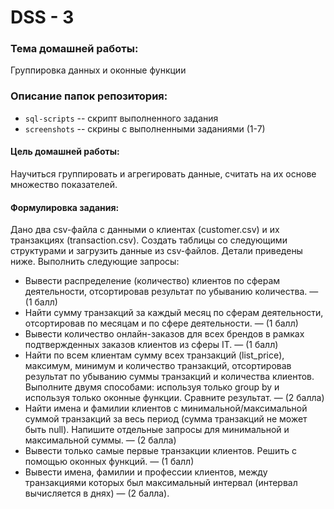 # DSS - 3

### Тема домашней работы:
Группировка данных и оконные функции

### Описание папок репозитория:
- ```sql-scripts``` -- скрипт выполненного задания
- ```screenshots``` -- скрины с выполненными заданиями (1-7)

#### Цель домашней работы:
Научиться группировать и агрегировать данные, считать на их основе множество показателей.

#### Формулировка задания:
Дано два csv-файла с данными о клиентах (customer.csv) и их транзакциях (transaction.csv). Создать таблицы со следующими структурами и загрузить данные из csv-файлов. Детали приведены ниже.
Выполнить следующие запросы:
- Вывести распределение (количество) клиентов по сферам деятельности, отсортировав результат по убыванию количества. — (1 балл)
- Найти сумму транзакций за каждый месяц по сферам деятельности, отсортировав по месяцам и по сфере деятельности. — (1 балл)
- Вывести количество онлайн-заказов для всех брендов в рамках подтвержденных заказов клиентов из сферы IT. — (1 балл)
- Найти по всем клиентам сумму всех транзакций (list_price), максимум, минимум и количество транзакций, отсортировав результат по убыванию суммы транзакций и количества клиентов. Выполните двумя способами: используя только group by и используя только оконные функции. Сравните результат. — (2 балла)
- Найти имена и фамилии клиентов с минимальной/максимальной суммой транзакций за весь период (сумма транзакций не может быть null). Напишите отдельные запросы для минимальной и максимальной суммы. — (2 балла)
- Вывести только самые первые транзакции клиентов. Решить с помощью оконных функций. — (1 балл)
- Вывести имена, фамилии и профессии клиентов, между транзакциями которых был максимальный интервал (интервал вычисляется в днях) — (2 балла).
